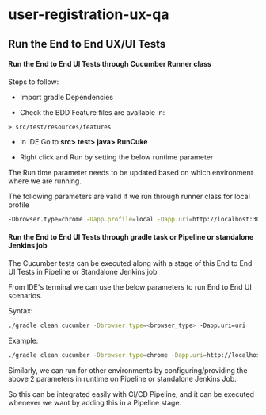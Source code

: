 # user-registration-ux-qa

## Run the End to End UX/UI Tests

#### Run the End to End UI Tests through Cucumber Runner class

Steps to follow:

- Import gradle Dependencies

- Check the BDD Feature files are available in:

```> src/test/resources/features```

- In IDE Go to **src> test> java> RunCuke**

- Right click and Run by setting the below runtime parameter

The Run time parameter needs to be updated based on which environment where we are running.

The following parameters are valid if we run through runner class for local profile
```bash
-Dbrowser.type=chrome -Dapp.profile=local -Dapp.uri=http://localhost:3000/
```

#### Run the End to End UI Tests through gradle task or Pipeline or standalone Jenkins job

The Cucumber tests can be executed along with a stage of this End to End UI Tests in Pipeline or Standalone Jenkins job

From IDE's terminal we can use the below parameters to run End to End UI scenarios.

Syntax:
```bash
./gradle clean cucumber -Dbrowser.type=<browser_type> -Dapp.uri=uri
```

Example:
```bash
./gradle clean cucumber -Dbrowser.type=chrome -Dapp.uri=http://localhost:3000/
```

Similarly, we can run for other environments by configuring/providing the above 2 parameters in runtime on Pipeline or standalone Jenkins Job.

So this can be integrated easily with CI/CD Pipeline, and it can be executed whenever we want by adding this in a Pipeline stage.
